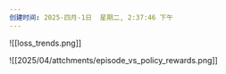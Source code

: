 ```yaml
---
创建时间: 2025-四月-1日  星期二, 2:37:46 下午
---
```

![[loss_trends.png]]

![[2025/04/attchments/episode_vs_policy_rewards.png]]
